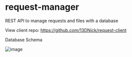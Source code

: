 # request-manager
REST API to manage requests and files with a database

View client repo: https://github.com/13DNick/request-client

Database Schema

![image](https://user-images.githubusercontent.com/58100394/210019800-4be6d998-7f6b-4c52-a40f-a67d12fbfce5.png)
